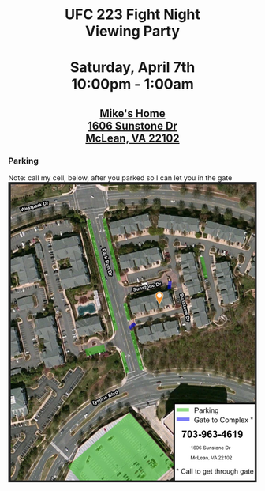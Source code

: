 # <a name="info"></a><center>UFC 223 Fight Night<br/>Viewing Party</center>
# <center>Saturday, April 7th<br/>10:00pm - 1:00am</center>
## [<center>Mike's Home<br/>1606 Sunstone Dr<br/>McLean, VA 22102</center>](https://goo.gl/maps/orUtEgC5Qmv)
### Parking
Note: call my cell, below, after you parked so I can let you in the gate
![alt text](./parking.jpg)
